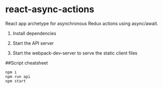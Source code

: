 # react-async-actions

React app archetype for asynchronous Redux actions using async/await.

1) Install dependencies

2) Start the API server

3) Start the webpack-dev-server to serve the static client files


##Script cheatsheet

```
npm i
npm run api
npm start
```
